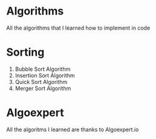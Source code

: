 # Algorithms
All the algorithms that I learned how to implement in code

# Sorting
1. Bubble Sort Algorithm
2. Insertion Sort Algorithm
3. Quick Sort Algorithm 
4. Merger Sort Algorithm

# Algoexpert
All the algoritms I learned are thanks to Algoexpert.io
